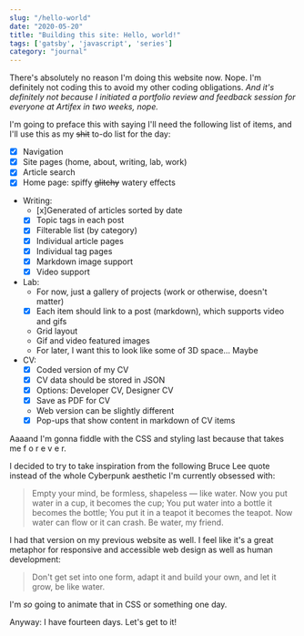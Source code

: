 ```yaml
---
slug: "/hello-world"
date: "2020-05-20"
title: "Building this site: Hello, world!"
tags: ['gatsby', 'javascript', 'series']
category: "journal"
---
```


There's absolutely no reason I'm doing this website now. Nope. I'm definitely not coding this to avoid my other coding obligations. *And it's definitely not because I initiated a portfolio review and feedback session for everyone at Artifex in two weeks, nope.*

I'm going to preface this with saying I'll need the following list of items, and I'll use this as my ~~shit~~ to-do list for the day:

- [x] Navigation
- [x] Site pages (home, about, writing, lab, work)
- [x] Article search
- [x] Home page: spiffy ~~glitchy~~ watery effects
- Writing:
    - [x]Generated of articles sorted by date
    - [x] Topic tags in each post
    - [x] Filterable list (by category)
    - [x] Individual article pages
    - [x] Individual tag pages
    - [x] Markdown image support
    - [x] Video support
- Lab:
    - For now, just a gallery of projects (work or otherwise, doesn't matter)
    - [x] Each item should link to a post (markdown), which supports video and gifs
    - Grid layout
    - Gif and video featured images
    - For later, I want this to look like some of 3D space... Maybe
- CV:
    - [x] Coded version of my CV
    - [x] CV data should be stored in JSON
    - [x] Options: Developer CV, Designer CV
    - [x]  Save as PDF for CV
    - Web version can be slightly different
    - [x] Pop-ups that show content in markdown of CV items

Aaaand I'm gonna fiddle with the CSS and styling last because that takes me f o r e v e r. 

I decided to try to take inspiration from the following Bruce Lee quote instead of the whole Cyberpunk aesthetic I'm currently obsessed with:

> Empty your mind, be formless, shapeless — like water. Now you put water in a cup, it becomes the cup; You put water into a bottle it becomes the bottle; You put it in a teapot it becomes the teapot. Now water can flow or it can crash. Be water, my friend.

I had that version on my previous website as well. I feel like it's a great metaphor for responsive and accessible web design as well as human development:

> Don't get set into one form, adapt it and build your own, and let it grow, be like water. 

I'm *so* going to animate that in CSS or something one day.

Anyway: I have fourteen days. Let's get to it!